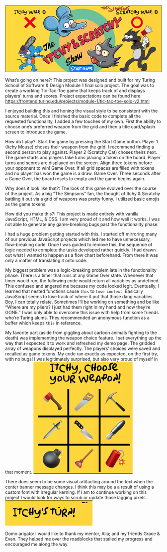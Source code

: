 ![Itchy & Scratchy Tic-Tac-Toe game screen](assets/fullscreen.png)

What’s going on here?:
This project was designed and built for my Turing School of Software & Design Module 1 final solo project. The goal was to create a working Tic-Tac-Toe game that keeps track of and displays players' turns and scores. Project expectations can be found here: https://frontend.turing.edu/projects/module-1/tic-tac-toe-solo-v2.html

I enjoyed building this and honing the visual style to be consistent with the source material. Once I finished the basic code to complete all the requested functionality, I added a few touches of my own. First the ability to choose one’s preferred weapon from the grid and then a title card/splash screen to introduce the game.

How do I play?:
Start the game by pressing the Start Game button.
Player 1 (Itchy Mouse) choses their weapon from the grid.
I recommend finding a second person to play against.
Player 2 (Scratchy Cat) choses theirs next.
The game starts and players take turns placing a token on the board. 
Player turns and scores are displayed on the screen.
Align three tokens before your opponent to win! Game Over.
If all grid spaces are filled with tokens and no player has won the game is a draw. Game Over.
Three seconds after a Game Over, the board resets to empty and the game begins again.

Why does it look like that?:
The look of this game evolved over the course of the project. As a big “The Simpsons” fan, the thought of Itchy & Scratchy battling it out via a grid of weapons was pretty funny. I utilized basic emojis as the game tokens.

How did you make this?:
This project is made entirely with vanilla JavaScript, HTML, & CSS. 
I am very proud of it and how well it works. I was not able to generate any game-breaking bugs past the functionality phase.

I had a huge problem getting started with this. I started off mirroring many of our previous JavaScript projects which led me to have unnecessary, flow-breaking code. Once I was guided to remove this, the sequence of logic needed to complete the tasks developed rather quickly. I had drawn out what I wanted to happen as a flow chart beforehand. From there it was only a matter of translating it onto code.

My biggest problem was a logic-breaking problem late in the functionality phase. There is a timer that runs at any Game Over state. Whenever that timer would run, the following code would return all variables as undefined. This confused and angered me because my code looked legit. Eventually, I learned that nested functions cause `this` to `lose context`. Basically JavaScript seems to lose track of where it put that those dang variables. Boy, I can totally relate. Sometimes I’ll be working on something and be like “Where are my pliers? I just had them right in my hand and now they’re GONE.” I was only able to overcome this issue with help from some friends who’re Turing alums. They recommended an anonymous function as a buffer which keeps `this` in reference.

My favorite part (aside from giggling about cartoon animals fighting to the death) was implementing the weapon choice feature. I set everything up the way that I expected it to work and refreshed my demo page. The gridded array of weapons displayed perfectly. The players’ choices were saved and recalled as game tokens. My code ran exactly as expected, on the first try, with no bugs! I was legitimately surprised, but also very proud of myself in that moment.
![weapon choice screen showing various tools of destruction](assets/choseweapon.png)


There does seem to be some visual artifacting around the text when the center banner message changes. I think this may be a a result of using a custom font with irregular kerning. If I am to continue working on this project I would look for ways to scrub or update those lagging pixels.
![visual glitches around banner text](assets/artifacting.png)

Domo arigato:
I would like to thank my mentor, Alia; and my friends Grace & Evan. They helped me over the roadblocks that stalled my progress and encouraged me along the way.

